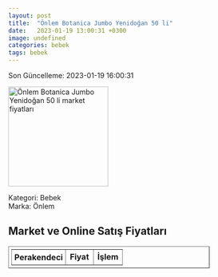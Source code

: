 ```yaml
---
layout: post
title:  "Önlem Botanica Jumbo Yenidoğan 50 li"
date:   2023-01-19 13:00:31 +0300
image: undefined
categories: bebek
tags: bebek
---
```


Son Güncelleme: 2023-01-19 16:00:31

<img src="undefined" width="200" alt="Önlem Botanica Jumbo Yenidoğan 50 li market fiyatları" />

Kategori: Bebek
<br />
Marka: Önlem

<h2>Market ve Online Satış Fiyatları</h2>

<table border="1" style="padding: 5px;width:80%;">
  <tr>
    <td style="padding: 5px;"><strong>Perakendeci</strong></td>
    <td><strong>Fiyat</strong></td>
    <td><strong>İşlem</strong></td>
  </tr>
  
</table>
